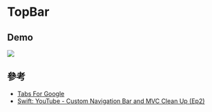 # TopBar
## Demo
![](https://github.com/qwer810520/TopBarDemo/blob/master/TopBarDemo.gif)

## 參考

* [Tabs For Google](https://material.io/design/components/tabs.html#anatomy)
* [Swift: YouTube - Custom Navigation Bar and MVC Clean Up (Ep2)](https://www.youtube.com/watch?v=APQVltARKF8&t=2s)